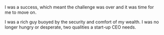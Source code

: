 
I was a success, which meant the challenge was over and it was time for me to move on.

I was a rich guy buoyed by the security and comfort of my wealth. I was no longer hungry or desperate, two qualities a start-up CEO needs.

